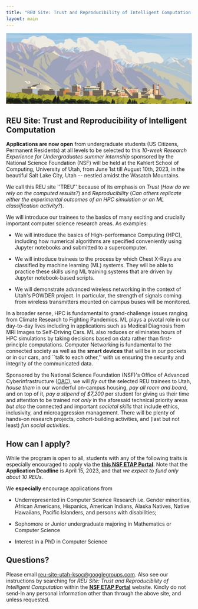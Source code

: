 ```yaml
---
title: "REU Site: Trust and Reproducibility of Intelligent Computation at Utah"
layout: main
---
```


<img src="./images/uou.jpg" alt="campus" width="820" />

## REU Site: Trust and Reproducibility of Intelligent Computation

**Applications are now open** from undergraduate students (US Citizens, Permanent Residents) at all levels to be selected to this *10-week Research Experience for Undergraduates summer internship* sponsored by the National Science Foundation (NSF) will be held at the Kahlert School of Computing, University of Utah, from June 1st till August 10th, 2023, in the beautiful Salt Lake City, Utah -- nestled amidst the Wasatch Mountains.

We call this REU site ''TREU'' because of its emphasis on *Trust* (*How do we rely on the computed results?*) and *Reproducibility* (*Can others replicate either the experimental outcomes of an HPC simulation or an ML classification activity?*).

We will introduce our trainees to the basics of many exciting and crucially important computer science research areas. As examples:

- We will introduce the basics of  High-performance Computing (HPC), including how numerical algorithms are specified conveniently using Jupyter notebooks and submitted to a supercomputer.

- We will introduce trainees to the process by which Chest X-Rays are classified by machine learning (ML) systems. They will be able to practice these skills using ML training systems that are driven by Jupyter notebook-based scripts.

- We will demonstrate advanced wireless networking in the context of Utah's POWDER project. In particular, the strength of signals coming from wireless transmitters mounted on campus buses will be monitored.

In a broader sense, HPC is fundamental to grand-challenge issues ranging from Climate Research to Fighting Pandemics. ML plays a pivotal role in our day-to-day lives including in applications such as Medical Diagnosis from MRI Images to Self-Driving Cars. ML also reduces or eliminates hours of HPC simulations by taking decisions based on data rather than first-principle computations. Computer Networking is fundamental to the connected society as well as the **smart devices** that will be in our pockets or in our cars, and ``talk to each other,'' with us ensuring the security and integrity of the communicated data.

Sponsored by the National Science Foundation (NSF)'s Office of Advanced Cyberinfrastructure ([OAC](https://www.nsf.gov/div/index.jsp?div=OAC)), we will *fly out* the selected REU trainees to Utah, *house them* in our wonderful on-campus housing, *pay all room and board*, and on top of it, *pay a stipend of $7,200* per student for giving us their time and attention to be trained *not only* in the aforesaid technical priority areas *but also* the connected and important *societal skills* that include ethics, inclusivity, and microaggression management. There will be plenty of hands-on research projects, cohort-building activities, and (last but not least) *fun social activities*.

## **How can I apply?**

While the program is open to all, students with any of the following traits is especially encouraged to apply via the [**this NSF ETAP Portal**](https://www.nsf.gov/div/index.jsp?div=OAC). Note that the **Application Deadline** is April 15, 2023, and that *we expect to fund only about 10 REUs*.

We **especially** encourage applications from

 - Underrepresented in Computer Science Research i.e. Gender minorities, African Americans, Hispanics, American Indians, Alaska Natives, Native Hawaiians, Pacific Islanders, and persons with disabilities;
 
 - Sophomore or Junior undergraduate majoring in Mathematics or Computer Science
 
 - Interest in a PhD in Computer Science

## **Questions?**

Please email reu-site-utah-ksoc@googlegroups.com. Also see our instructions by searching for  *REU Site: Trust and Reproducibility of Intelligent Computation* within the [**NSF ETAP Portal**](https://etap.nsf.gov/) website. Kindly do not send-in any personal information other than through the above site, and unless requested.



